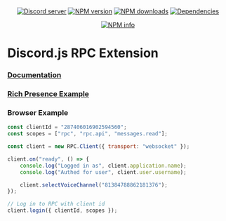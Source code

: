 <div align="center">
  <br />
  <p>
    <a href="https://discord.gg/bRCvFy9"><img src="https://discordapp.com/api/guilds/222078108977594368/embed.png" alt="Discord server" /></a>
    <a href="https://www.npmjs.com/package/discord-rpc"><img src="https://img.shields.io/npm/v/discord-rpc.svg?maxAge=3600" alt="NPM version" /></a>
    <a href="https://www.npmjs.com/package/discord-rpc"><img src="https://img.shields.io/npm/dt/discord-rpc.svg?maxAge=3600" alt="NPM downloads" /></a>
    <a href="https://david-dm.org/discordjs/RPC"><img src="https://img.shields.io/david/discordjs/RPC.svg?maxAge=3600" alt="Dependencies" /></a>
  </p>
  <p>
    <a href="https://nodei.co/npm/discord-rpc/"><img src="https://nodei.co/npm/discord-rpc.png?downloads=true&stars=true" alt="NPM info" /></a>
  </p>
</div>

# Discord.js RPC Extension

### [Documentation](https://discord.js.org/#/docs/rpc/)

### [Rich Presence Example](https://github.com/Silent-Client/discord-rpc/blob/master/example)

### **Browser** Example

```javascript
const clientId = "287406016902594560";
const scopes = ["rpc", "rpc.api", "messages.read"];

const client = new RPC.Client({ transport: "websocket" });

client.on("ready", () => {
	console.log("Logged in as", client.application.name);
	console.log("Authed for user", client.user.username);

	client.selectVoiceChannel("81384788862181376");
});

// Log in to RPC with client id
client.login({ clientId, scopes });
```
